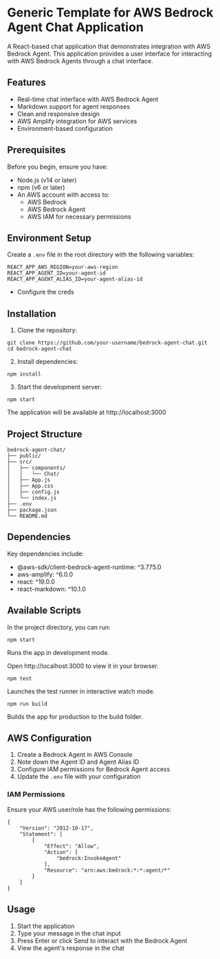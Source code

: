 # Generic Template for AWS Bedrock Agent Chat Application

A React-based chat application that demonstrates integration with AWS Bedrock Agent. This application provides a user interface for interacting with AWS Bedrock Agents through a chat interface.

## Features

- Real-time chat interface with AWS Bedrock Agent
- Markdown support for agent responses
- Clean and responsive design
- AWS Amplify integration for AWS services
- Environment-based configuration

## Prerequisites

Before you begin, ensure you have:

- Node.js (v14 or later)
- npm (v6 or later)
- An AWS account with access to:
  - AWS Bedrock
  - AWS Bedrock Agent
  - AWS IAM for necessary permissions

## Environment Setup

Create a `.env` file in the root directory with the following variables:

```env
REACT_APP_AWS_REGION=your-aws-region
REACT_APP_AGENT_ID=your-agent-id
REACT_APP_AGENT_ALIAS_ID=your-agent-alias-id
```
- Configure the creds


## Installation
1. Clone the repository:
```
git clone https://github.com/your-username/bedrock-agent-chat.git
cd bedrock-agent-chat
```

2. Install dependencies:
```
npm install
```

3. Start the development server:
```
npm start
```

The application will be available at http://localhost:3000

## Project Structure
```
bedrock-agent-chat/
├── public/
├── src/
│   ├── components/
│   │   └── Chat/
│   ├── App.js
│   ├── App.css
│   ├── config.js
│   └── index.js
├── .env
├── package.json
└── README.md
```

## Dependencies
Key dependencies include:

- @aws-sdk/client-bedrock-agent-runtime: ^3.775.0
- aws-amplify: ^6.0.0
- react: ^19.0.0
- react-markdown: ^10.1.0

## Available Scripts
In the project directory, you can run:
```
npm start
```

Runs the app in development mode.

Open http://localhost:3000 to view it in your browser.

```
npm test
```

Launches the test runner in interactive watch mode.
```
npm run build
```

Builds the app for production to the build folder.

## AWS Configuration
1. Create a Bedrock Agent in AWS Console
2. Note down the Agent ID and Agent Alias ID
3. Configure IAM permissions for Bedrock Agent access
4. Update the ```.env``` file with your configuration

### IAM Permissions
Ensure your AWS user/role has the following permissions:
```
{
    "Version": "2012-10-17",
    "Statement": [
        {
            "Effect": "Allow",
            "Action": [
                "bedrock:InvokeAgent"
            ],
            "Resource": "arn:aws:bedrock:*:*:agent/*"
        }
    ]
}
```
 
## Usage
1. Start the application
2. Type your message in the chat input
3. Press Enter or click Send to interact with the Bedrock Agent
4. View the agent's response in the chat 
